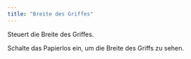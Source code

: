 ```yaml
---
title: "Breite des Griffes"
---
```


Steuert die Breite des Griffes.

<Tip>

Schalte das Papierlos ein, um die Breite des Griffs zu sehen.

</Tip>




